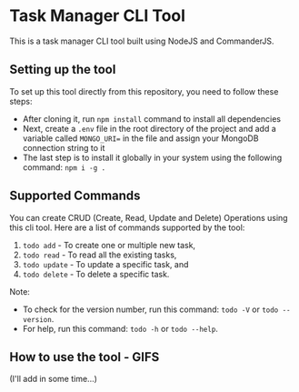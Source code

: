 # Task Manager CLI Tool
This is a task manager CLI tool built using NodeJS and CommanderJS.

## Setting up the tool
To set up this tool directly from this repository, you need to follow these steps:
- After cloning it, run `npm install` command to install all dependencies
- Next, create a `.env` file in the root directory of the project and add a variable called `MONGO_URI=` in the file and assign your MongoDB connection string to it
- The last step is to install it globally in your system using the following command: `npm i -g .`

## Supported Commands
You can create CRUD (Create, Read, Update and Delete) Operations using this cli tool. Here are a list of commands supported by the tool:
1. `todo add` - To create one or multiple new task,
2. `todo read` - To read all the existing tasks,
3. `todo update` - To update a specific task, and
4. `todo delete` - To delete a specific task.

Note:
- To check for the version number, run this command: `todo -V` or `todo --version`.
- For help, run this command: `todo -h` or `todo --help`.

## How to use the tool - GIFS
(I'll add in some time...)
